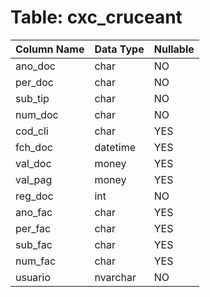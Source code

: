 # Table: cxc_cruceant

| Column Name | Data Type | Nullable |
|-------------|-----------|----------|
| ano_doc | char | NO |
| per_doc | char | NO |
| sub_tip | char | NO |
| num_doc | char | NO |
| cod_cli | char | YES |
| fch_doc | datetime | YES |
| val_doc | money | YES |
| val_pag | money | YES |
| reg_doc | int | NO |
| ano_fac | char | YES |
| per_fac | char | YES |
| sub_fac | char | YES |
| num_fac | char | YES |
| usuario | nvarchar | NO |
